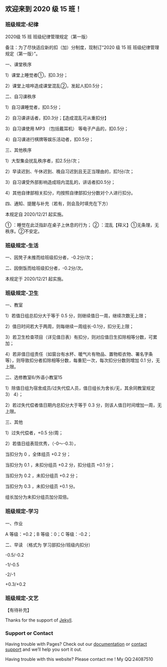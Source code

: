 ## 欢迎来到 2020 级 15 班！


### 班级规定-纪律
2020级 15 班
班级纪律管理规定（第一版）

备注：为了尽快适应新的扣（加）分制度，现制订“2020 级 15 班 班级纪律管理规定（第一版）”。

一、课堂秩序

1）课堂上睡觉者①，扣0.3分；

2）课堂上喧哗造成课堂混乱②，发起人扣0.5分；

二、自习课秩序

1）自习课睡觉者，扣0.5分；

2）自习课讲话者，扣0.3分；【造成混乱可从重扣分】

3）自习课使用 MP3 （包括戴耳机） 等电子产品的，扣0.5分；

4）自习课进行棋牌等娱乐活动者，扣0.5分；

三、其他秩序

1）大型集会扰乱秩序者，扣2.5分/次；

2）早读迟到、午休迟到、晚自习迟到且无正当理由的，扣1分/次；


3）自习课受外部影响造成班内混乱的，讲话者扣0.5分；

4）其他自律部相关扣分，均按照自律部扣分分数对个人进行扣分。

四、通知、提醒与补充（若有，则会及时填充在下方）

本规定自 2020/12/21 起实施。








①	：睡觉在此泛指趴在桌子上休息的行为；
②	：混乱【释义】①无条理，无秩序。②不安定。

### 班级规定-生活

一、因凳子未推而给班级扣分者，-0.2分/次；

二、因倒饭而给班级扣分者，-0.2分/次。

本规定于 2020/12/21 起实施。

### 班级规定-卫生

一、教室

1）若值日组总扣分大于等于 0.5 分，则继续值日一周，继续次数无上限；

2）值日时间若大于两周，则每继续一周组长-0.1分，扣分无上限；

3）若卫生检查项目（详见值日表）有扣分，则对应值日生扣除相等分数，可累加；

4）若非值日组责任（如窗台有水杯、暖气片有物品、置物柜衣物、署名字条等），则导致扣分者扣除相等分数，每重犯一次，每次扣分分数则增加 0.1 分，无上限。

二、选修教室6/外语小教室15

1）除值日组为宿舍成员/过失代偿人员，值日组长为舍长/无，其余同教室规定 3） 4）；

2）若过失代偿者值日期内总扣分大于等于 0.3 分，则该人值日时间增加一周，无上限。

三、其他

1）过失代偿者，+0.5 分/周；

2）若值日组表现优秀，（-0～-0.3），

当扣分为 0 ，全体组员 +0.2 分；

当扣分为 0.1 ，未扣分组员 +0.2 分，扣分组员 +0.1 分；

当扣分为 0.2 ，未扣分组员 +0.2 分；

当扣分为 0.3 ，未扣分组员 +0.1 分。

组长加分为未扣分组员加分双倍。

### 班级规定-学习

一、作业

A 等级：+0.2；B 等级：0；C 等级：-0.2；

二、早读
（格式为 学习部扣分/班级内扣分）

-0.5/-0.2

-1/-0.5

-2/-1

+0.3/+0.2

### 班级规定-文艺

【有待补充】





Thanks for the support of [Jekyll](https://jekyllrb.com/).

### Support or Contact

Having trouble with Pages? Check out our [documentation](https://docs.github.com/categories/github-pages-basics/) or [contact support](https://github.com/contact) and we’ll help you sort it out.

Having trouble with this website? Please contact me ! My QQ:24087510

